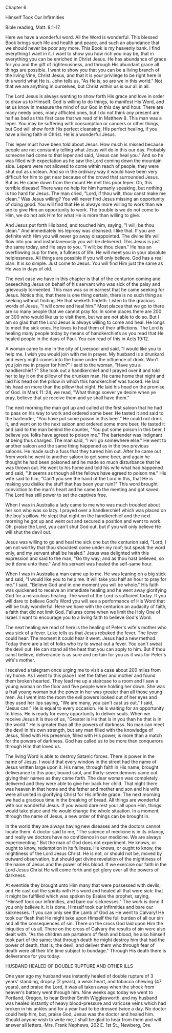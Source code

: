 Chapter 6

Himself Took Our Infirmities

Bible reading, Matt. 8:1-17.

Here we have a wonderful word. All the Word is wonderful. This blessed Book brings such life and health and peace, and such an abundance that we should never be poor any more. This Book is my heavenly bank. I find everything I want in it. I want to show you how rich you may be, that in everything you can be enriched in Christ Jesus. He has abundance of grace for you and the gift of righteousness, and through His abundant grace all things are possible. I want to show you that you can be a living branch of the living Vine, Christ Jesus, and that it is your privilege to be right here in this world what He is. John tells us, "As He is, so are we in this world." Not that we are anything in ourselves, but Christ within us is our all in all.

The Lord Jesus is always wanting to show forth His grace and love in order to draw us to Himself. God is willing to do things, to manifest His Word, and let us know in measure the mind of our God in this day and hour. There are many needy ones, many afflicted ones, but I do not think any present are half as bad as this first case that we read of in Matthew 8. This man was a leper. You may be suffering with consumption or cancers or other things, but God will show forth His perfect cleansing, His perfect healing, if you have a living faith in Christ. He is a wonderful Jesus.

This leper must have been told about Jesus. How much is missed because people are not constantly telling what Jesus will do in this our day. Probably someone had come to that leper and said, "Jesus can heal you." And so he was filled with expectation as he saw the Lord coming down the mountain side. Lepers were not allowed to come within reach of people, they were shut out as unclean. And so in the ordinary way it would have been very difficult for him to get near because of the crowd that surrounded Jesus. But as He came down from the mount He met this poor leper. Oh, this terrible disease! There was no help for him humanly speaking, but nothing is too hard for Jesus. The man cried, "Lord, if thou wilt, thou canst make me clean." Was Jesus willing? You will never find Jesus missing an opportunity of doing good. You will find that He is always more willing to work than we are to give Him an opportunity to work. The trouble is we do not come to Him, we do not ask Him for what He is more than willing to give.

And Jesus put forth His band, and touched him, saying, "I will; be thou clean." And immediately his leprosy was cleansed. I like that. If you are definite with Him you will never go away disappointed. The divine life will flow into you and instantaneously you will be delivered. This Jesus is just the same today, and He says to you, "I will; be thou clean." He has an overflowing cup for thee, a fullness of life. He will meet you in your absolute helplessness. All things are possible if you will only believe. God has a real plan. It is so simple. Just come to Jesus. You will find Him just the same as He was in days of old.

The next case we have in this chapter is that of the centurion coming and beseeching Jesus on behalf of his servant who was sick of the palsy and grievously tormented. This man was so in earnest that he came seeking for Jesus. Notice this, that there is one thing certain, there is no such thing as seeking without finding. He that seeketh findeth. Listen to the gracious words of Jesus, "I will come and heal him." Most places that we go to there are so many people that we cannot pray for. In some places there are 200 or 300 who would like us to visit them, but we are not able to do so. But I am so glad that the Lord Jesus is always willing to come and heal. He longs to meet the sick ones. He loves to heal them of their afflictions. The Lord is healing many people today by means of handkerchiefs as you read that He healed people in the days of Paul. You can read of this in Acts 19:12.

A woman came to me in the city of Liverpool and said, "I would like you to help me. I wish you would join with me in prayer. My husband is a drunkard and every night comes into the home under the influence of drink. Won't you join me in prayer for him?" I said to the woman, "Have you a handkerchief ?" She took out a handkerchief and I prayed over it and told her to lay it on the pillow of the drunken man. He came home that night and laid his head on the pillow in which this handkerchief was tucked. He laid his head on more than the pillow that night. He laid his head on the promise of God. In Mark 11 :24, we read, "What things soever ye desire when ye pray, believe that ye receive them and ye shall have them."

The next morning the man got up and called at the first saloon that he had to pass on his way to work and ordered some beer. He tasted it and said to the bartender, "You have put some poison in this beer." He could not drink it, and went on to the next saloon and ordered some more beer. He tasted it and said to the man behind the counter, "You put some poison in this beer, I believe you folks have agreed to poison me." The bartender was indignant at being thus charged. The man said, "I will go somewhere else." He went to another saloon and the same thing happened as in the two previous saloons. He made such a fuss that they turned him out. After he came out from work he went to another saloon to get some beer, and again he thought he had been poisoned and he made so much disturbance that he was thrown out. He went to his home and told his wife what had happened and said, ".It seems as though all the fellows have agreed to poison me." His wife said to him, "Can't you see the hand of the Lord in this, that He is making you dislike the stuff that has been your ruin?" This word brought conviction to the man's heart and he came to the meeting and got saved. The Lord has still power to set the captives free.

When I was in Australia a lady came to me who was much troubled about her son who was so lazy. I prayed over a handkerchief which was placed on the boy's pillow. He slept that night on the handkerchief and the next morning he got up and went out and secured a position and went to work. Oh, praise the Lord, you can't shut God out, but if you will only believe He will shut the devil out.

Jesus was willing to go and heal the sick one but the centurion said, "Lord, I am not worthy that thou shouldest come under my roof; but speak the word only, and my servant shall be healed." Jesus was delighted with this expression and said to the man, "Go thy way; and as thou hast believed, so be it done unto thee." And his servant was healed the self-same hour.

When I was in Australia a man came up to me. He was leaning on a big stick and said, "I would like you to help me. It will take you half an hour to pray for me." I said, "Believe God and in one moment you will be whole." His faith was quickened to receive an immediate healing and he went away glorifying God for a miraculous healing. The word of the Lord is sufficient today. If you will dare to believe God's Word you will see a performance of His Word that will be truly wonderful. Here we have with the centurion an audacity of faith, a faith that did not limit God. Failures come when we limit the Holy One of Israel. I want to encourage you to a living faith to believe God's Word.

The next healing we read of here is the healing of Peter's wife's mother who was sick of a fever. Luke tells us that Jesus rebuked the fever. The fever could hear. The moment it could hear it went. Jesus had a new method. Today there are a lot of folks who try to sweat out a fever. You can't sweat the devil out. He can stand all the heat that you can apply to him. But if thou canst believe, deliverance is as sure and certain for you as it was for Peter's wife's mother.

I received a telegram once urging me to visit a case about 200 miles from my home. As I went to this place I met the father and mother and found them broken hearted. They lead me up a staircase to a room and I saw a young woman on the floor and five people were holding her down. She was a frail young woman but the power in her was greater than all those young men. As I went into the room the evil powers looked out of her eyes and they used her lips saying, "We are many, you can't cast us out." I said, "Jesus can." He is equal to every occasion. He is waiting for an opportunity to bless. He is ready for every opportunity to deliver souls. When we receive Jesus it is true of us, "Greater is He that is in you than he that is in the world." He is greater than all the powers of darkness. No man can meet the devil in his own strength, but any man filled with the knowledge of Jesus, filled with His presence, filled with His power, is more than a match for the powers of darkness. God has called us to be more than conquerors through Him that loved us.

The living Word is able to destroy Satanic forces. There is power in the name of Jesus. I would that every window in the street had the name of Jesus written large upon it. His name, through faith in His name, brought deliverance to this poor, bound soul, and thirty-seven demons came out giving their names as they came forth. The dear woman was completely delivered and they were able to give her back her child. That night there was heaven in that home and the father and mother and son and his wife were all united in glorifying Christ for His infinite grace. The next morning we had a gracious time in the breaking of bread. All things are wonderful with our wonderful Jesus. If you would dare rest your all upon Him, things would take place and He would change the whole situation. In a moment, through the name of Jesus, a new order of things can be brought in.

In the world they are always having new diseases and the doctors cannot locate them. A doctor said to me, "The science of medicine is in its infancy, and really we doctors have no confidence in our medicine. We are always experimenting." But the man of God does not experiment. He knows, or ought to know, redemption in its fullness. He knows, or ought to know, the mightiness of the Lord Jesus Christ. He is not, or should not be, moved by outward observation, but should get divine revelation of the mightiness of the name of Jesus and the power of His blood. If we exercise our faith in the Lord Jesus Christ He will come forth and get glory over all the powers of darkness.

At eventide they brought unto Him many that were possessed with devils; and He cast out the spirits with His word and healed all that were sick: that it might be fulfilled which was spoken by Esaias the prophet, saying, "Himself took our infirmities, and bare our sicknesses." The work is done if you only believe it. It is done. Himself took our infirmities and bare our sicknesses. If you can only see the Lamb of God as He went to Calvary! He took our flesh that He might take upon Himself the full burden of all our sin and all the consequences of sin. There on the cross God laid upon Him the iniquities of us all. There on the cross of Calvary the results of sin were also dealt with. "As the children are partakers of flesh and blood, he also himself took part of the same; that through death he might destroy him that had the power of death, that is, the devil; and deliver them who through fear of death were all their life time subject to bondage." Through His death there is deliverance for you today.

HUSBAND HEALED OF DOUBLE RUPTURE AND OTHER ILLS

One year ago my husband was instantly healed of double rupture of 3 years' standing, dropsy (2 years), a weak heart, and tobacco chewing (47 years), and praise the Lord, it was all taken away when the shock from heaven's battery went through him. Nine weeks ago today we went to Portland, Oregon, to hear Brother Smith Wigglesworth, and my husband was healed instantly of heavy blood-pressure and varicose veins which had broken in his ankles and for a year had to be dressed twice a day. No doctor could help him, but, praise God, Jesus was the doctor and healed him. Should anyone wish to write me, I shall be glad to hear from them and will answer all letters.-Mrs. Frank Nephews, 202 E. 1st St., Newberg, Ore.
